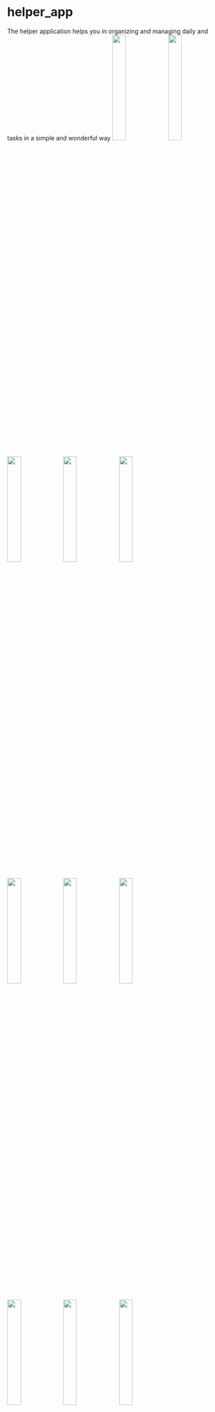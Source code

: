 # helper_app
The helper application helps you in organizing and managing daily and tasks in a simple and wonderful way
<a href="#"><img width="25%" height="auto" src="https://user-images.githubusercontent.com/47952686/144760785-ea9e0ba2-7e5f-4b53-9546-9c5993fc2d07.jpg" height="140px"/></a>
<a href="#"><img width="25%" height="auto" src="https://user-images.githubusercontent.com/47952686/144760790-e348993e-08c0-4f75-b221-e468475fc5b1.jpg" height="140px"/></a>
<a href="#"><img width="25%" height="auto" src="https://user-images.githubusercontent.com/47952686/144760792-5ce71194-efd9-4222-9dcd-e312d486a0bb.jpg" height="140px"/></a>
<a href="#"><img width="25%" height="auto" src="https://user-images.githubusercontent.com/47952686/144760799-9eddd05c-a854-4756-a0b0-1da6b444c3ce.jpg" height="140px"/></a>
<a href="#"><img width="25%" height="auto" src="https://user-images.githubusercontent.com/47952686/144760801-40cf8746-1fdd-4b7c-9d87-a6ce76000d51.jpg" height="140px"/></a>
<a href="#"><img width="25%" height="auto" src="https://user-images.githubusercontent.com/47952686/144760808-be08f285-fcc5-473a-9e50-2247b5c2e761.jpg" height="140px"/></a>
<a href="#"><img width="25%" height="auto" src="https://user-images.githubusercontent.com/47952686/144760809-741b8c27-d067-42fc-b30d-ffd4a5efb084.jpg" height="140px"/></a>
<a href="#"><img width="25%" height="auto" src="https://user-images.githubusercontent.com/47952686/144760943-0de1a25b-7c24-440e-9cfc-fdb87574d0fa.jpg" height="140px"/></a>
<a href="#"><img width="25%" height="auto" src="https://user-images.githubusercontent.com/47952686/144760947-5cdd7f57-a128-424b-9a48-d44dded0d8fd.jpg" height="140px"/></a>
<a href="#"><img width="25%" height="auto" src="https://user-images.githubusercontent.com/47952686/144761341-fdde3e35-26d8-4f4a-ae2b-67e4cf810e1f.jpg" height="140px"/></a>
<a href="#"><img width="25%" height="auto" src="https://user-images.githubusercontent.com/47952686/144760957-86e2aaea-3ea1-4367-af85-12a61d19297a.jpg" height="140px"/></a>
<a href="#"><img width="25%" height="auto" src="https://user-images.githubusercontent.com/47952686/144760958-aaab3dfe-4b7e-4295-ac3d-86cdeb6ad951.jpg" height="140px"/></a>
<a href="#"><img width="25%" height="auto" src="https://user-images.githubusercontent.com/47952686/144760960-b7d96eb6-5231-4430-9d3f-f6ee11243a41.jpg" height="140px"/></a>
<a href="#"><img width="25%" height="auto" src="https://user-images.githubusercontent.com/47952686/144760963-81911275-2540-431d-af0e-b978a522c003.jpg" height="140px"/></a>
<a href="#"><img width="25%" height="auto" src="https://user-images.githubusercontent.com/47952686/144760966-1660cce0-7a2a-4c37-bef5-ea3654281a71.jpg" height="140px"/></a>
<a href="#"><img width="25%" height="auto" src="https://user-images.githubusercontent.com/47952686/144760967-b264574c-8b43-4859-9b94-3f156bc83adb.jpg" height="140px"/></a>
<a href="#"><img width="25%" height="auto" src="https://user-images.githubusercontent.com/47952686/144760968-e84a75ab-8507-4227-8761-781b711212d8.jpg" height="140px"/></a>
<a href="#"><img width="25%" height="auto" src="https://user-images.githubusercontent.com/47952686/144761401-bc0c670c-0d7b-430a-b370-2ce59e5c4ad8.jpg" height="140px"/></a>

